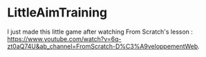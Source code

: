 # LittleAimTraining
I just made this little game after watching From Scratch's lesson : https://www.youtube.com/watch?v=6q-zt0aQ74U&ab_channel=FromScratch-D%C3%A9veloppementWeb. 

